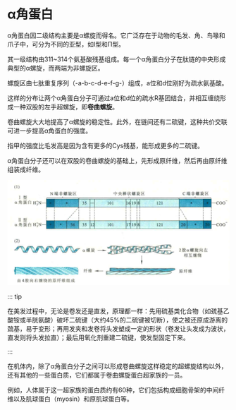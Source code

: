 # α角蛋白

α角蛋白因二级结构主要是α螺旋而得名。它广泛存在于动物的毛发、角、鸟喙和爪子中，可分为不同的亚型，如I型和Π型。

其一级结构由311~314个氨基酸残基组成。每一个α角蛋白分子在肽链的中央形成典型的α螺旋，而两端为非螺旋区。

螺旋区由七肽重复序列（-a-b-c-d-e-f-g-）组成，a位和d位刚好为疏水氨基酸。

这样的分布让两个α角蛋白分子可通过a位和d位的疏水R基团结合，并相互缠绕形成一种双股的左手超螺旋，即**卷曲螺旋**。

卷曲螺旋大大地提高了α螺旋的稳定性。此外，在链间还有二硫键，这种共价交联可进一步提高α角蛋白的强度。

指甲的强度比毛发高是因为含有更多的Cys残基，能形成更多的二硫键。

α角蛋白分子还可以在双股的卷曲螺旋的基础上，先形成原纤维，然后再由原纤维组装成纤维。

![](1.1.png)

::: tip

在美发过程中，无论是卷发还是直发，原理都一样：先用硫基类化合物（如巯基乙酸铵或半胱氨酸）破坏二硫键（大约45%的二硫键被切断），使之被还原成游离的巯基，易于变形；再用发夹和发卷将头发塑成一定的形状（卷发让头发成为波状，直发则将头发拉直）；最后用氧化剂重建二硫键，使发型固定下来。

:::

在机体内，除了α角蛋白分子之间可以形成卷曲螺旋这样稳定的超螺旋结构以外，还有其他的一些蛋白质，它们都属于卷曲螺旋蛋白超家族的一员。

例如，人体属于这一超家族的蛋白质约有60种，它们包括构成细胞骨架的中间纤维以及肌球蛋白（myosin）和原肌球蛋白等。




